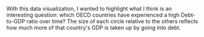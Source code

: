 With this data visualization, I wanted to highlight what I think is an interesting question: which OECD countries have experienced a high Debt-to-GDP ratio over time? The size of each circle relative to the others reflects how much more of that country's GDP is taken up by going into debt.


<div class="flourish-embed flourish-hierarchy" data-src="visualisation/8563534"><script src="https://public.flourish.studio/resources/embed.js"></script></div>
